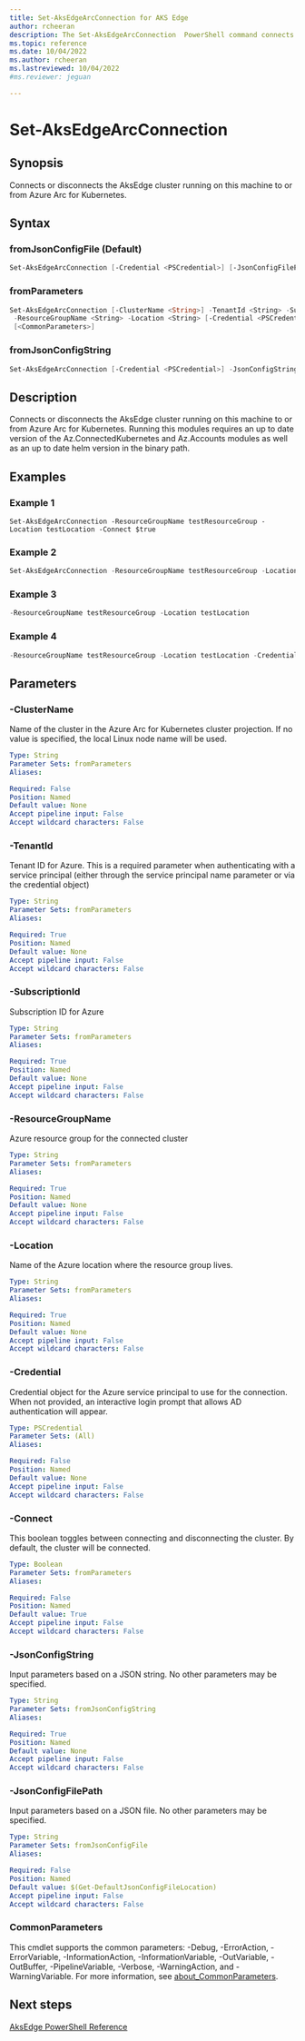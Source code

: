 ```yaml
---
title: Set-AksEdgeArcConnection for AKS Edge
author: rcheeran
description: The Set-AksEdgeArcConnection  PowerShell command connects or disconnects the AKS on Windows IoT cluster 
ms.topic: reference
ms.date: 10/04/2022
ms.author: rcheeran 
ms.lastreviewed: 10/04/2022
#ms.reviewer: jeguan

---
```



# Set-AksEdgeArcConnection

## Synopsis

Connects or disconnects the AksEdge cluster running on this machine to or from Azure Arc for
Kubernetes.

## Syntax

### fromJsonConfigFile (Default)

```powershell
Set-AksEdgeArcConnection [-Credential <PSCredential>] [-JsonConfigFilePath <String>] [<CommonParameters>]
```

### fromParameters

```powershell
Set-AksEdgeArcConnection [-ClusterName <String>] -TenantId <String> -SubscriptionId <String>
 -ResourceGroupName <String> -Location <String> [-Credential <PSCredential>] [-Connect <Boolean>]
 [<CommonParameters>]
```

### fromJsonConfigString

```powershell
Set-AksEdgeArcConnection [-Credential <PSCredential>] -JsonConfigString <String> [<CommonParameters>]
```

## Description

Connects or disconnects the AksEdge cluster running on this machine to or from Azure Arc for
Kubernetes.
Running this modules requires an up to date version of the Az.ConnectedKubernetes and Az.Accounts modules
as well as an up to date helm version in the binary path.

## Examples

### Example 1

```
Set-AksEdgeArcConnection -ResourceGroupName testResourceGroup -Location testLocation -Connect $true
```

### Example 2

```powershell
Set-AksEdgeArcConnection -ResourceGroupName testResourceGroup -Location testLocation -Connect $false
```

### Example 3

```powershell
-ResourceGroupName testResourceGroup -Location testLocation
```

### Example 4

```powershell
-ResourceGroupName testResourceGroup -Location testLocation -Credential <PSCredential>
```

## Parameters

### -ClusterName

Name of the cluster in the Azure Arc for Kubernetes cluster projection.
If no value is specified, the
local Linux node name will be used.

```yaml
Type: String
Parameter Sets: fromParameters
Aliases:

Required: False
Position: Named
Default value: None
Accept pipeline input: False
Accept wildcard characters: False
```

### -TenantId

Tenant ID for Azure.
This is a required parameter when authenticating with a service principal (either
through the service principal name parameter or via the credential object)

```yaml
Type: String
Parameter Sets: fromParameters
Aliases:

Required: True
Position: Named
Default value: None
Accept pipeline input: False
Accept wildcard characters: False
```

### -SubscriptionId

Subscription ID for Azure

```yaml
Type: String
Parameter Sets: fromParameters
Aliases:

Required: True
Position: Named
Default value: None
Accept pipeline input: False
Accept wildcard characters: False
```

### -ResourceGroupName

Azure resource group for the connected cluster

```yaml
Type: String
Parameter Sets: fromParameters
Aliases:

Required: True
Position: Named
Default value: None
Accept pipeline input: False
Accept wildcard characters: False
```

### -Location

Name of the Azure location where the resource group lives.

```yaml
Type: String
Parameter Sets: fromParameters
Aliases:

Required: True
Position: Named
Default value: None
Accept pipeline input: False
Accept wildcard characters: False
```

### -Credential

Credential object for the Azure service principal to use for the connection.
When not provided, an interactive login prompt that allows AD authentication will appear.

```yaml
Type: PSCredential
Parameter Sets: (All)
Aliases:

Required: False
Position: Named
Default value: None
Accept pipeline input: False
Accept wildcard characters: False
```

### -Connect

This boolean toggles between connecting and disconnecting the cluster.
By default, the cluster will be connected.

```yaml
Type: Boolean
Parameter Sets: fromParameters
Aliases:

Required: False
Position: Named
Default value: True
Accept pipeline input: False
Accept wildcard characters: False
```

### -JsonConfigString

Input parameters based on a JSON string.
No other parameters may be specified.

```yaml
Type: String
Parameter Sets: fromJsonConfigString
Aliases:

Required: True
Position: Named
Default value: None
Accept pipeline input: False
Accept wildcard characters: False
```

### -JsonConfigFilePath

Input parameters based on a JSON file.
No other parameters may be specified.

```yaml
Type: String
Parameter Sets: fromJsonConfigFile
Aliases:

Required: False
Position: Named
Default value: $(Get-DefaultJsonConfigFileLocation)
Accept pipeline input: False
Accept wildcard characters: False
```

### CommonParameters

This cmdlet supports the common parameters: -Debug, -ErrorAction, -ErrorVariable, -InformationAction, -InformationVariable, -OutVariable, -OutBuffer, -PipelineVariable, -Verbose, -WarningAction, and -WarningVariable. For more information, see [about_CommonParameters](http://go.microsoft.com/fwlink/?LinkID=113216).

## Next steps

[AksEdge PowerShell Reference](./index.md)
